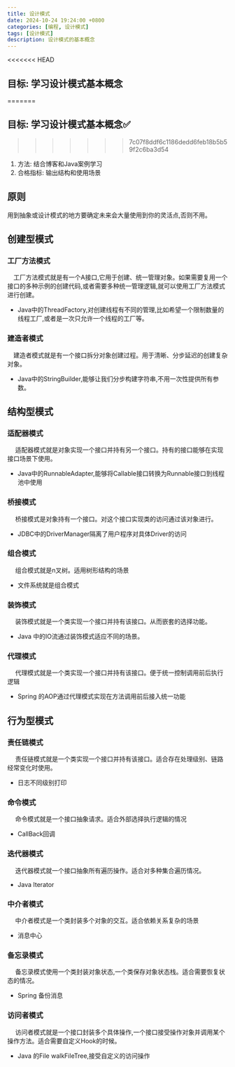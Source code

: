 ```yaml
---
title: 设计模式
date: 2024-10-24 19:24:00 +0800
categories: [编程, 设计模式]
tags: [设计模式] 
description: 设计模式的基本概念
---
```

<<<<<<< HEAD
## 目标: 学习设计模式基本概念 
=======
## 目标: 学习设计模式基本概念✅ 
>>>>>>> 7c07f8ddf6c1186dedd6feb18b5b59f2c6ba3d54
1) 方法:  结合博客和Java案例学习
2) 合格指标:  输出结构和使用场景

## 原则
用到抽象或设计模式的地方要确定未来会大量使用到你的灵活点,否则不用。

## 创建型模式

### 工厂方法模式

&emsp;工厂方法模式就是有一个A接口,它用于创建、统一管理对象。如果需要复用一个接口的多种示例的创建代码,或者需要多种统一管理逻辑,就可以使用工厂方法模式进行创建。  
- Java中的ThreadFactory,对创建线程有不同的管理,比如希望一个限制数量的线程工厂,或者是一次只允许一个线程的工厂等。

### 建造者模式

&emsp;建造者模式就是有一个接口拆分对象创建过程。用于清晰、分步延迟的创建复杂对象。
- Java中的StringBuilder,能够让我们分步构建字符串,不用一次性提供所有参数。

## 结构型模式

### 适配器模式

&emsp; 适配器模式就是对象实现一个接口并持有另一个接口。持有的接口能够在实现接口场景下使用。
- Java中的RunnableAdapter,能够将Callable接口转换为Runnable接口到线程池中使用

### 桥接模式

&emsp; 桥接模式是对象持有一个接口。对这个接口实现类的访问通过该对象进行。
- JDBC中的DriverManager隔离了用户程序对具体Driver的访问

### 组合模式

&emsp; 组合模式就是n叉树。适用树形结构的场景
- 文件系统就是组合模式

### 装饰模式

&emsp; 装饰模式就是一个类实现一个接口并持有该接口。从而嵌套的选择功能。
- Java 中的IO流通过装饰模式适应不同的场景。

### 代理模式

&emsp; 代理模式就是一个类实现一个接口并持有该接口。便于统一控制调用前后执行逻辑
- Spring 的AOP通过代理模式实现在方法调用前后接入统一功能

## 行为型模式

### 责任链模式

&emsp; 责任链模式就是一个类实现一个接口并持有该接口。适合存在处理级别、链路经常变化时使用。
- 日志不同级别打印

### 命令模式

&emsp; 命令模式就是一个接口抽象请求。适合外部选择执行逻辑的情况
- CallBack回调

### 迭代器模式

&emsp; 迭代器模式就一个接口抽象所有遍历操作。适合对多种集合遍历情况。
- Java Iterator

### 中介者模式
&emsp; 中介者模式是一个类封装多个对象的交互。适合依赖关系复杂的场景
- 消息中心

### 备忘录模式
&emsp; 备忘录模式使用一个类封装对象状态,一个类保存对象状态栈。适合需要恢复状态的情况。
- Spring 备份消息

### 访问者模式
&emsp; 访问者模式就是一个接口封装多个具体操作,一个接口接受操作对象并调用某个操作方法。适合需要自定义Hook的时候。
- Java 的File walkFileTree,接受自定义的访问操作

